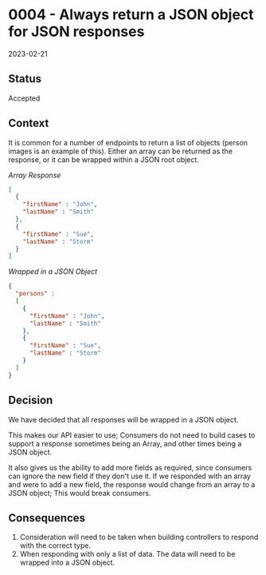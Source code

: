 # 0004 - Always return a JSON object for JSON responses

2023-02-21

## Status

Accepted

## Context

It is common for a number of endpoints to return a list of objects (person images is an example of this). Either an array can be returned as the response, or it can be wrapped within a JSON root object.

_Array Response_
```json
[
  {
    "firstName" : "John",
    "lastName" : "Smith"
  },
  {
    "firstName" : "Sue",
    "lastName" : "Storm"
  }
]
```

_Wrapped in a JSON Object_
```json
{
  "persons" : 
  [
    {
      "firstName" : "John",
      "lastName" : "Smith"
    },
    {
      "firstName" : "Sue",
      "lastName" : "Storm"
    }
  ]
}
```

## Decision

We have decided that all responses will be wrapped in a JSON object.

This makes our API easier to use; Consumers do not need to build cases to support a response sometimes being an Array, and other times being a JSON object.

It also gives us the ability to add more fields as required, since consumers can ignore the new field if they don't use it. If we responded with an array and were to add a new field, the response would change from an array to a JSON object; This would break consumers.

## Consequences

1. Consideration will need to be taken when building controllers to respond with the correct type.
2. When responding with only a list of data. The data will need to be wrapped into a JSON object.